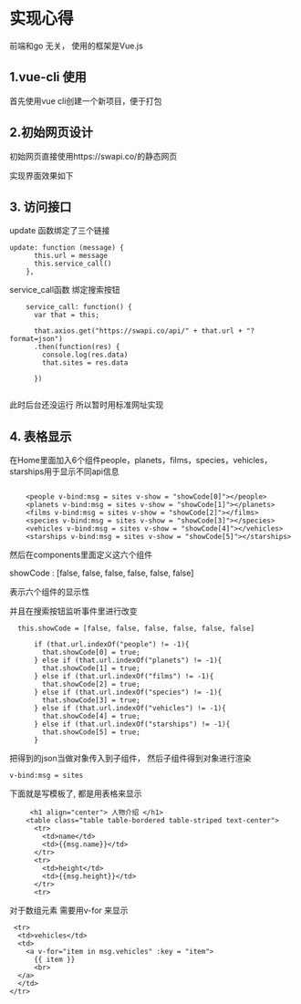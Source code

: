 ﻿# 实现心得

前端和go 无关， 使用的框架是Vue.js


## 1.vue-cli 使用
首先使用vue cli创建一个新项目，便于打包

## 2.初始网页设计

初始网页直接使用https://swapi.co/的静态网页

实现界面效果如下

## 3. 访问接口

update 函数绑定了三个链接
```
update: function (message) {
      this.url = message
      this.service_call()
    },

```
service_call函数 绑定搜索按钮

```
    service_call: function() {
      var that = this;

      that.axios.get("https://swapi.co/api/" + that.url + "?format=json")
      .then(function(res) {
        console.log(res.data)
        that.sites = res.data

      })


```

此时后台还没运行  所以暂时用标准网址实现

## 4. 表格显示

在Home里面加入6个组件people，planets，films，species，vehicles，starships用于显示不同api信息

```
    
    <people v-bind:msg = sites v-show = "showCode[0]"></people>
    <planets v-bind:msg = sites v-show = "showCode[1]"></planets>
    <films v-bind:msg = sites v-show = "showCode[2]"></films>
    <species v-bind:msg = sites v-show = "showCode[3]"></species>
    <vehicles v-bind:msg = sites v-show = "showCode[4]"></vehicles>
    <starships v-bind:msg = sites v-show = "showCode[5]"></starships>

```

然后在components里面定义这六个组件

showCode : [false, false, false, false, false, false]

表示六个组件的显示性

并且在搜索按钮监听事件里进行改变


```
  this.showCode = [false, false, false, false, false, false]

      if (that.url.indexOf("people") != -1){
        that.showCode[0] = true;
      } else if (that.url.indexOf("planets") != -1){
        that.showCode[1] = true;
      } else if (that.url.indexOf("films") != -1){
        that.showCode[2] = true;
      } else if (that.url.indexOf("species") != -1){
        that.showCode[3] = true;
      } else if (that.url.indexOf("vehicles") != -1){
        that.showCode[4] = true;
      } else if (that.url.indexOf("starships") != -1){
        that.showCode[5] = true;
      }
```


把得到的json当做对象传入到子组件， 然后子组件得到对象进行渲染

```
v-bind:msg = sites

```


下面就是写模板了, 都是用表格来显示  

```
     <h1 align="center"> 人物介绍 </h1>
    <table class="table table-bordered table-striped text-center"> 
      <tr>
        <td>name</td>
        <td>{{msg.name}}</td>
      </tr>
      <tr>
        <td>height</td>
        <td>{{msg.height}}</td>
      </tr>
      <tr>
```

对于数组元素  需要用v-for 来显示

```
 <tr>
  <td>vehicles</td>
  <td>
    <a v-for="item in msg.vehicles" :key = "item">
      {{ item }}
      <br>
  </a>
  </td>
</tr>

```
